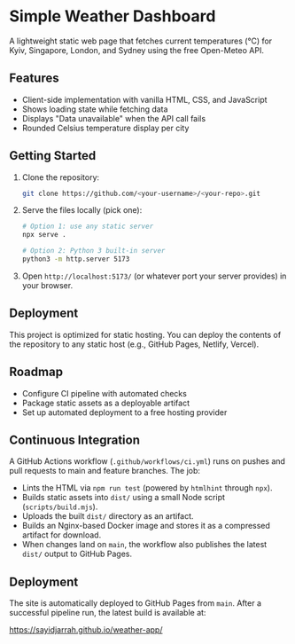 # Simple Weather Dashboard

A lightweight static web page that fetches current temperatures (°C) for Kyiv, Singapore, London, and Sydney using the free Open-Meteo API.

## Features
- Client-side implementation with vanilla HTML, CSS, and JavaScript
- Shows loading state while fetching data
- Displays "Data unavailable" when the API call fails
- Rounded Celsius temperature display per city

## Getting Started
1. Clone the repository:
   ```bash
   git clone https://github.com/<your-username>/<your-repo>.git
   ```
2. Serve the files locally (pick one):
   ```bash
   # Option 1: use any static server
   npx serve .

   # Option 2: Python 3 built-in server
   python3 -m http.server 5173
   ```
3. Open `http://localhost:5173/` (or whatever port your server provides) in your browser.

## Deployment
This project is optimized for static hosting. You can deploy the contents of the repository to any static host (e.g., GitHub Pages, Netlify, Vercel).

## Roadmap
- Configure CI pipeline with automated checks
- Package static assets as a deployable artifact
- Set up automated deployment to a free hosting provider

## Continuous Integration
A GitHub Actions workflow (`.github/workflows/ci.yml`) runs on pushes and pull requests to main and feature branches. The job:
- Lints the HTML via `npm run test` (powered by `htmlhint` through `npx`).
- Builds static assets into `dist/` using a small Node script (`scripts/build.mjs`).
- Uploads the built `dist/` directory as an artifact.
- Builds an Nginx-based Docker image and stores it as a compressed artifact for download.
- When changes land on `main`, the workflow also publishes the latest `dist/` output to GitHub Pages.

## Deployment
The site is automatically deployed to GitHub Pages from `main`. After a successful pipeline run, the latest build is available at:

https://sayidjarrah.github.io/weather-app/
